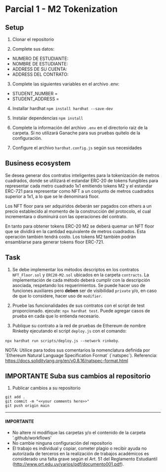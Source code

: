 # Parcial 1 - M2 Tokenization

## Setup

1. Clonar el repositorio

2. Complete sus datos:
  * NUMERO DE ESTUDIANTE:
  * NOMBRE DE ESTUDIANTE:
  * ADDRESS DE SU CUENTA:
  * ADDRESS DEL CONTRATO:

3. Complete las siguientes variables en el archivo .env:
  * STUDENT_NUMBER = 
  * STUDENT_ADDRESS = 

4. Installar hardhat `npm install hardhat --save-dev`

5. Instalar dependencias `npm install`

6. Complete la información del archivo `.env` en el directorio raiz de la carpeta. Si no utilizará Ganache para sus pruebas quitelo de la configuración.

7. Configure el archivo `hardhat.config.js` según sus necesidades

## Business ecosystem

Se desea generar dos contratos inteligentes para la tokenización de metros cuadrados, donde se utilizará el estandar ERC-20 de tokens fungibles para representar cada metro cuadrado 1x1 emitiendo tokens M2 y el estandar ERC-721 para representar como NFT a un conjunto de metros cuadrados superior a 1x1, a lo que se le denominará floor.

Los NFT floor para ser adquiridos deberán ser pagados con ethers a un precio establecido al momento de la construcción del protocolo, el cual incrementara o disminuirá con las operaciones del contrato.

En tanto para obtener tokens ERC-20 M2 se deberá quemar un NFT floor que se dividirá en la cantidad equivalente de metros cuadrados. Esta operación también tendrá costo.
Los tokens M2 también podrán ensamblarse para generar tokens floor ERC-721.

## Task

1. Se debe implementar los métodos descriptos en los contratos `NFT_Floor.sol` y `ERC20-M2.sol` ubicados en la carpeta `contracts`. La implementación de cada método deberá cumplir con la descripción asociada, respetando los requerimientos. Se puede hacer uso de funciones auxiliares pero **deben** ser de visibilidad `private` y/o, en caso de que lo considere, hacer uso de `modifier`.

2. Pruebe las funcionalidades de sus contratos con el script de test proporcionado. ejecute: `npx hardhat test`. Puede agregar casos de prueba en cada que lo entienda necesario. 

3. Publique su contrato a la red de pruebas de Ethereum de nombre Rinkeby ejecutando el script `deploy.js` con el comando:

`npx hardhat run scripts/deploy.js --network rinkeby`.

NOTA: Utilice para todos sus comentarios la nomenclatura definida por ´Ethereum Natural Language Specification Format´ (´natspec´). Referencia: https://docs.soliditylang.org/en/v0.8.16/natspec-format.html


## **IMPORTANTE** Suba sus cambios al repositorio

1. Publicar cambios a su repositorio

`git add .`  
`git commit -m "<<your comments here>>"`  
`git push origin main`

------------------------------------------------------------------------------------------------------------------

#### **IMPORTANTE**
 * No altere ni modifique las carpetas y/o el contenido de la carpeta '.github/workflows'
 * No cambie ninguna configuración del repositorio
 * El trabajo es individual y copiar, cometer plagio o recibir ayuda no autorizada de terceros en la realización de trabajos académicos es considerado una falta grave según el Art. 51 del Reglamento Estudiantil (http://www.ort.edu.uy/varios/pdf/documento001.pdf).

